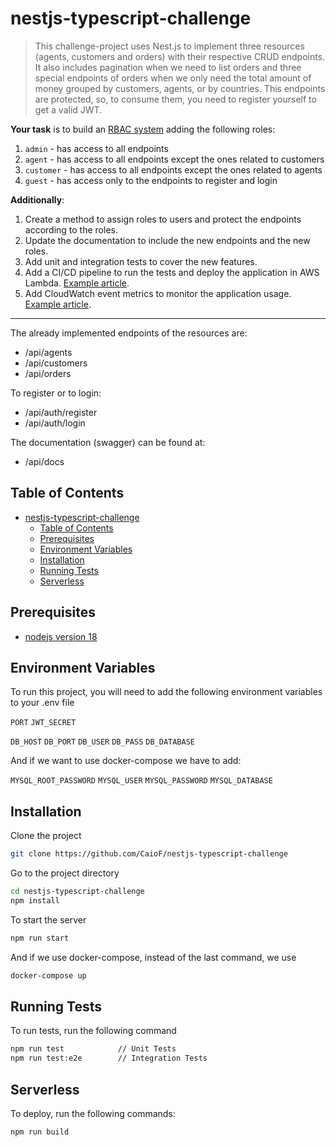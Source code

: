 # nestjs-typescript-challenge

> This challenge-project uses Nest.js to implement three resources (agents, customers and orders) with their respective CRUD endpoints. It also includes pagination when we need to list orders and three special endpoints of orders when we only need the total amount of money grouped by customers, agents, or by countries. This endpoints are protected, so, to consume them, you need to register yourself to get a valid JWT.

**Your task** is to build an [RBAC system](https://en.wikipedia.org/wiki/Role-based_access_control) adding the following roles:

1. `admin` - has access to all endpoints
2. `agent` - has access to all endpoints except the ones related to customers
3. `customer` - has access to all endpoints except the ones related to agents
4. `guest` - has access only to the endpoints to register and login

**Additionally**:

1. Create a method to assign roles to users and protect the endpoints according to the roles.
2. Update the documentation to include the new endpoints and the new roles.
3. Add unit and integration tests to cover the new features.
4. Add a CI/CD pipeline to run the tests and deploy the application in AWS Lambda. [Example article](https://mayankgupta1338.medium.com/automate-aws-lambda-deployment-using-github-actions-for-nodejs-typescript-applications-4b75c7c17e02).
5. Add CloudWatch event metrics to monitor the application usage. [Example article](https://docs.aws.amazon.com/AmazonCloudWatch/latest/monitoring/graph_a_metric.html).

---

The already implemented endpoints of the resources are:

- /api/agents
- /api/customers
- /api/orders

To register or to login:

- /api/auth/register
- /api/auth/login

The documentation (swagger) can be found at:

- /api/docs

## Table of Contents

- [nestjs-typescript-challenge](#nestjs-typescript-challenge)
  - [Table of Contents](#table-of-contents)
  - [Prerequisites](#prerequisites)
  - [Environment Variables](#environment-variables)
  - [Installation](#installation)
  - [Running Tests](#running-tests)
  - [Serverless](#serverless)

## Prerequisites

- [nodejs version 18](https://nodejs.org/en/)

## Environment Variables

To run this project, you will need to add the following environment variables to your .env file

`PORT`
`JWT_SECRET`

`DB_HOST`
`DB_PORT`
`DB_USER`
`DB_PASS`
`DB_DATABASE`

And if we want to use docker-compose we have to add:

`MYSQL_ROOT_PASSWORD`
`MYSQL_USER`
`MYSQL_PASSWORD`
`MYSQL_DATABASE`

## Installation

Clone the project

```bash
git clone https://github.com/CaioF/nestjs-typescript-challenge
```

Go to the project directory

```bash
cd nestjs-typescript-challenge
npm install
```

To start the server

```bash
npm run start
```

And if we use docker-compose, instead of the last command, we use

```bash
docker-compose up
```

## Running Tests

To run tests, run the following command

```bash
npm run test     		// Unit Tests
npm run test:e2e 		// Integration Tests
```

## Serverless

To deploy, run the following commands:

```bash
npm run build
```

